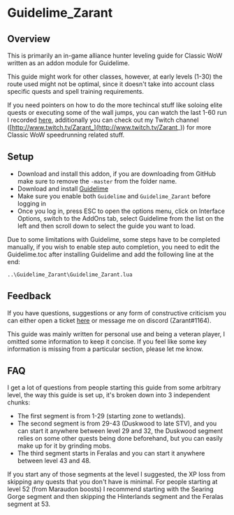 # Guidelime_Zarant

## Overview
This is primarily an in-game alliance hunter leveling guide for Classic WoW written as an addon module for Guidelime. 

This guide might work for other classes, however, at early levels (1-30) the route used might not be optimal, since it doesn't take into account class specific quests and spell training requirements.

If you need pointers on how to do the more techincal stuff like soloing elite quests or executing some of the wall jumps, you can watch the last 1-60 run I recorded [here](https://www.youtube.com/watch?v=dbBITS39hsA&list=PLablGtn8YKUmwMYdqE-9xVCDZu0bQZ8eg),  additionally you can check out my Twitch channel ([http://www.twitch.tv/Zarant_](http://www.twitch.tv/Zarant_)) for more Classic WoW speedrunning related stuff.

## Setup
- Download and install this addon, if you are downloading from GitHub make sure to remove the `-master` from the folder name.
- Download and install [Guidelime](https://www.curseforge.com/wow/addons/Guidelime)
- Make sure you enable both `Guidelime` and `Guidelime_Zarant` before logging in
- Once you log in, press ESC to open the options menu, click on Interface Options, switch to the AddOns tab, select Guidelime from the list on the left and then scroll down to select the guide you want to load.

Due to some limitations with Guidelime, some steps have to be completed manually, if you wish to enable step auto completion, you need to edit the Guidelime.toc after installing Guidelime and add the following line at the end:

`..\Guidelime_Zarant\Guidelime_Zarant.lua`

## Feedback
If you have questions, suggestions or any form of constructive criticism you can either open a ticket [here](https://github.com/Zarant/Guidelime_Zarant/issues) or message me on discord (Zarant#1164).

This guide was mainly written for personal use and being a veteran player, I omitted some information to keep it concise. If you feel like some key information is missing from a particular section, please let me know. 

## FAQ

I get a lot of questions from people starting this guide from some arbitrary level, the way this guide is set up, it's broken down into 3 independent chunks:

* The first segment is from 1-29 (starting zone to wetlands).
* The second segment is from 29-43 (Duskwood to late STV), and you can start it anywhere between level 29 and 32, the Duskwood segment relies on some other quests being done beforehand, but you can easily make up for it by grinding mobs.
* The third segment starts in Feralas and you can start it anywhere between level 43 and 48.

If you start any of those segments at the level I suggested, the XP loss from skipping any quests that you don't have is minimal. For people starting at level 52 (from Maraudon boosts) I recommend starting with the Searing Gorge segment and then skipping the Hinterlands segment and the Feralas segment at 53.
